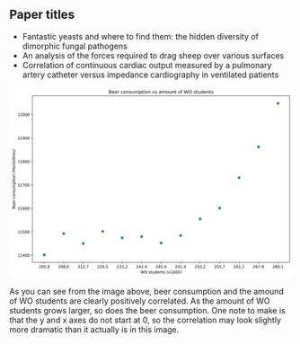 ## Paper titles
- Fantastic yeasts and where to find them: the hidden diversity of dimorphic fungal pathogens
- An analysis of the forces required to drag sheep over various surfaces
- Correlation of continuous cardiac output measured by a pulmonary artery catheter versus impedance cardiography in ventilated patients

![image](beer.png)

As you can see from the image above, beer consumption and the amound of WO students are clearly positively correlated. As the amount of WO students grows larger, so does the beer consumption. One note to make is that the y and x axes do not start at 0, so the correlation may look slightly more dramatic than it actually is in this image.
